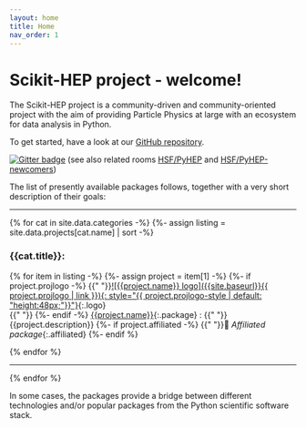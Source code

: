 ```yaml
---
layout: home
title: Home
nav_order: 1
---
```


# Scikit-HEP project - welcome!

The Scikit-HEP project is a community-driven and community-oriented project
with the aim of providing Particle Physics at large with an ecosystem for data
analysis in Python.

To get started, have a look at our [GitHub repository][].

[![Gitter badge][gitter-skhep-badge]][gitter-skhep-link] (see also related rooms [HSF/PyHEP][] and [HSF/PyHEP-newcomers][])

The list of presently available packages follows, together with a very
short description of their goals:

---

{% for cat in site.data.categories -%}
{%-  assign listing = site.data.projects[cat.name] | sort -%}
### {{cat.title}}:

{%   for item in listing -%}
{%-    assign project = item[1] -%}
{%-    if project.projlogo -%}
{{" "}}[![{{project.name}} logo]({{site.baseurl}}{{ project.projlogo | link }}){: style="{{ project.projlogo-style | default: "height:48px;"}}"}]({{project.url}}){:.logo}<br/>{{" "}}
{%-    endif -%}
[{{project.name}}]({{project.url}}){:.package}
 :
    {{" "}}{{project.description}}
{%-    if project.affiliated -%}
         {{" "}}🤝 *Affiliated package*{:.affiliated} 
{%-    endif %}

{%   endfor %}

---

{% endfor %}

In some cases, the packages provide a bridge between different
technologies and/or popular packages from the Python scientific software
stack.

[GitHub repository]: https://github.com/scikit-hep/
[gitter-skhep-link]:   https://gitter.im/Scikit-HEP/community?utm_source=badge&utm_medium=badge&utm_campaign=pr-badge&utm_content=badge
[gitter-skhep-badge]:  https://badges.gitter.im/Scikit-HEP/community.svg
[HSF/PyHEP]:           https://gitter.im/HSF/PyHEP
[HSF/PyHEP-newcomers]: https://gitter.im/HSF/PyHEP-newcomers
